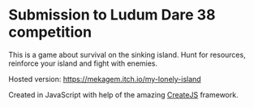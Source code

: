 # Submission to Ludum Dare 38 competition

This is a game about survival on the sinking island.
Hunt for resources, reinforce your island and fight with enemies.

Hosted version:
https://mekagem.itch.io/my-lonely-island

Created in JavaScript with help of the amazing [CreateJS](createjs.com) framework.
